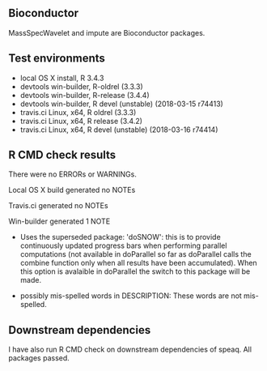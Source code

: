 Bioconductor
------------

MassSpecWavelet and impute are Bioconductor packages.

Test environments
-----------------

-   local OS X install, R 3.4.3
-   devtools win-builder, R-oldrel (3.3.3)
-   devtools win-builder, R-release (3.4.4)
-   devtools win-builder, R devel (unstable) (2018-03-15 r74413)
-   travis.ci Linux, x64, R oldrel (3.3.3)
-   travis.ci Linux, x64, R release (3.4.2)
-   travis.ci Linux, x64, R devel (unstable) (2018-03-16 r74414)

R CMD check results
-------------------

There were no ERRORs or WARNINGs.

Local OS X build generated no NOTEs

Travis.ci generated no NOTEs

Win-builder generated 1 NOTE

-   Uses the superseded package: 'doSNOW': this is to provide
    continuously updated progress bars when performing parallel
    computations (not available in doParallel so far as doParallel calls
    the combine function only when all results have been accumulated).
    When this option is avalaible in doParallel the switch to this
    package will be made.

-   possibly mis-spelled words in DESCRIPTION: These words are
    not mis-spelled.

Downstream dependencies
-----------------------

I have also run R CMD check on downstream dependencies of speaq. All
packages passed.
